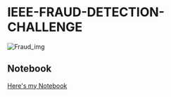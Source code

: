 # IEEE-FRAUD-DETECTION-CHALLENGE
![Fraud_img](https://www.finance-monthly.com/Finance-Monthly/wp-content/uploads/2018/07/Fraud-Epidemic-Costs-£3.2-Trillion-Globally-750x430.jpg)

## Notebook

[Here's my Notebook](https://github.com/Shin-pete/IEEE-FRAUD-DETECTION-CHALLENGE/blob/master/Final_Notebook.ipynb)
